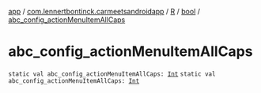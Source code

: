 [app](../../../index.md) / [com.lennertbontinck.carmeetsandroidapp](../../index.md) / [R](../index.md) / [bool](index.md) / [abc_config_actionMenuItemAllCaps](./abc_config_action-menu-item-all-caps.md)

# abc_config_actionMenuItemAllCaps

`static val abc_config_actionMenuItemAllCaps: `[`Int`](https://kotlinlang.org/api/latest/jvm/stdlib/kotlin/-int/index.html)
`static val abc_config_actionMenuItemAllCaps: `[`Int`](https://kotlinlang.org/api/latest/jvm/stdlib/kotlin/-int/index.html)
